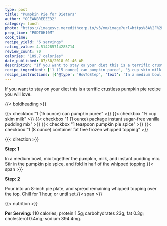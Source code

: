 ```yaml
---
type: post
title: "Pumpkin Pie for Dieters"
author: "OCEANBREEZE32"
category: lunch
photo: "https://imagesvc.meredithcorp.io/v3/mm/image?url=https%3A%2F%2Fimages.media-allrecipes.com%2Fuserphotos%2F2534052.jpg"
prep_time: "P0DT0H10M"
cook_time: 
recipe_yield: "6 servings"
rating_value: 4.514285714285714
review_count: 70
calories: "109.7 calories"
date_published: 07/30/2018 01:46 AM
description: "If you want to stay on your diet this is a terrific crustless pumpkin pie recipe you will love."
recipe_ingredient: ['1 (15 ounce) can pumpkin puree', '½ cup skim milk', '1 (1 ounce) package instant sugar-free vanilla pudding mix', '1 teaspoon pumpkin pie spice', '1 (8 ounce) container fat free frozen whipped topping']
recipe_instructions: [{'@type': 'HowToStep', 'text': 'In a medium bowl, mix together the pumpkin, milk, and instant pudding mix. Stir in the pumpkin pie spice, and fold in half of the whipped topping.\n'}, {'@type': 'HowToStep', 'text': 'Pour into an 8-inch  pie plate, and spread remaining whipped topping over the top. Chill for 1 hour, or until set.\n'}]
---
```


If you want to stay on your diet this is a terrific crustless pumpkin pie recipe you will love. 

{{< boldheading >}}

{{< checkbox "1 (15 ounce) can pumpkin puree" >}}
{{< checkbox "½ cup skim milk" >}}
{{< checkbox "1 (1 ounce) package instant sugar-free vanilla pudding mix" >}}
{{< checkbox "1 teaspoon pumpkin pie spice" >}}
{{< checkbox "1 (8 ounce) container fat free frozen whipped topping" >}}


{{< direction >}}

**Step: 1**

In a medium bowl, mix together the pumpkin, milk, and instant pudding mix. Stir in the pumpkin pie spice, and fold in half of the whipped topping.{{< span >}}

**Step: 2**

Pour into an 8-inch  pie plate, and spread remaining whipped topping over the top. Chill for 1 hour, or until set.{{< span >}}

{{< nutrition >}}

**Per Serving:** 110 calories; protein 1.5g; carbohydrates 23g; fat 0.3g; cholesterol 0.4mg; sodium 394.4mg.